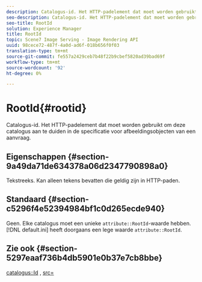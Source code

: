 ```yaml
---
description: Catalogus-id. Het HTTP-padelement dat moet worden gebruikt om deze catalogus aan te duiden in de specificatie voor afbeeldingsobjecten van een aanvraag.
seo-description: Catalogus-id. Het HTTP-padelement dat moet worden gebruikt om deze catalogus aan te duiden in de specificatie voor afbeeldingsobjecten van een aanvraag.
seo-title: RootId
solution: Experience Manager
title: RootId
topic: Scene7 Image Serving - Image Rendering API
uuid: 98cece72-487f-4a0d-ad6f-018b656f0f03
translation-type: tm+mt
source-git-commit: fe557a2429ceb7b48f22b9cbef5820ad39bad69f
workflow-type: tm+mt
source-wordcount: '92'
ht-degree: 0%

---
```



# RootId{#rootid}

Catalogus-id. Het HTTP-padelement dat moet worden gebruikt om deze catalogus aan te duiden in de specificatie voor afbeeldingsobjecten van een aanvraag.

## Eigenschappen {#section-9a49da71de634378a06d2347790898a0}

Tekstreeks. Kan alleen tekens bevatten die geldig zijn in HTTP-paden.

## Standaard {#section-c5296f4e52394984bf1c0d265ecde940}

Geen. Elke catalogus moet een unieke `attribute::RootId`-waarde hebben. [!DNL default.ini] heeft doorgaans een lege waarde  `attribute::RootId`.

## Zie ook {#section-5297eaaf736b4db5901e0b37e7cb8bbe}

[catalogus::Id](/help/aem-is-ir-api/is-api/image-catalog/image-serving-api-ref/c-image-catalog-reference/c-image-svg-data-reference/c-image-data-reference/r-id-cat.md) ,  [src=](../../../../../is-api/http-ref/image-serving-api-ref/c-http-protocol-reference/c-command-reference/r-src.md#reference-f6506637778c4c69bf106a7924a91ab1)
